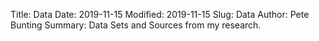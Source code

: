 Title: Data
Date: 2019-11-15
Modified: 2019-11-15
Slug: Data
Author: Pete Bunting
Summary: Data Sets and Sources from my research.
